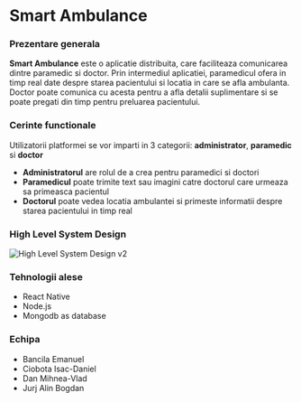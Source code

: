 # Smart Ambulance

### Prezentare generala 
**Smart Ambulance** este o aplicatie distribuita, care faciliteaza comunicarea dintre paramedic si doctor. 
Prin intermediul aplicatiei, paramedicul ofera in timp real date despre starea pacientului si locatia in care se afla ambulanta.
Doctor poate comunica cu acesta pentru a afla detalii suplimentare si se poate pregati din timp pentru preluarea pacientului.

### Cerinte functionale
Utilizatorii platformei se vor imparti in 3 categorii: **administrator**, **paramedic** si **doctor** 
* **Administratorul** are rolul de a crea pentru paramedici si doctori
* **Paramedicul** poate trimite text sau imagini catre doctorul care urmeaza sa primeasca pacientul
* **Doctorul** poate vedea locatia ambulantei si primeste informatii despre starea pacientului in timp real

### High Level System Design
![High Level System Design v2](https://user-images.githubusercontent.com/80629738/164893061-32ef0cd3-d6dc-4d78-b4c6-90bd62008bb5.png)

### Tehnologii alese
* React Native
* Node.js
* Mongodb as database

### Echipa
* Bancila Emanuel
* Ciobota Isac-Daniel
* Dan Mihnea-Vlad
* Jurj Alin Bogdan
